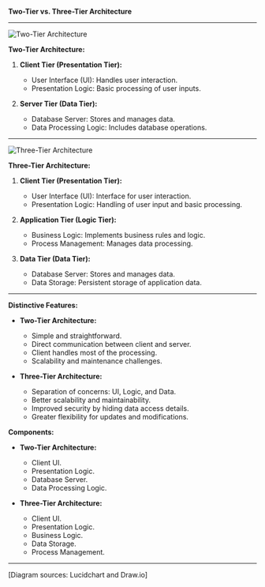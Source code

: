 **Two-Tier vs. Three-Tier Architecture**

---

![Two-Tier Architecture](https://prepinstadotcom.s3.ap-south-1.amazonaws.com/wp-content/uploads/2023/01/2-Tier-Architecture-in-DBMS-img.webp)

**Two-Tier Architecture:**

1. **Client Tier (Presentation Tier):**

   - User Interface (UI): Handles user interaction.
   - Presentation Logic: Basic processing of user inputs.

2. **Server Tier (Data Tier):**
   - Database Server: Stores and manages data.
   - Data Processing Logic: Includes database operations.

---

![Three-Tier Architecture](https://media.geeksforgeeks.org/wp-content/uploads/20231101172935/Introduction-of-3-Tier-Architecture-in-DBMS.webp)

**Three-Tier Architecture:**

1. **Client Tier (Presentation Tier):**

   - User Interface (UI): Interface for user interaction.
   - Presentation Logic: Handling of user input and basic processing.

2. **Application Tier (Logic Tier):**

   - Business Logic: Implements business rules and logic.
   - Process Management: Manages data processing.

3. **Data Tier (Data Tier):**
   - Database Server: Stores and manages data.
   - Data Storage: Persistent storage of application data.

---

**Distinctive Features:**

- **Two-Tier Architecture:**

  - Simple and straightforward.
  - Direct communication between client and server.
  - Client handles most of the processing.
  - Scalability and maintenance challenges.

- **Three-Tier Architecture:**
  - Separation of concerns: UI, Logic, and Data.
  - Better scalability and maintainability.
  - Improved security by hiding data access details.
  - Greater flexibility for updates and modifications.

**Components:**

- **Two-Tier Architecture:**

  - Client UI.
  - Presentation Logic.
  - Database Server.
  - Data Processing Logic.

- **Three-Tier Architecture:**
  - Client UI.
  - Presentation Logic.
  - Business Logic.
  - Data Storage.
  - Process Management.

---

[Diagram sources: Lucidchart and Draw.io]

